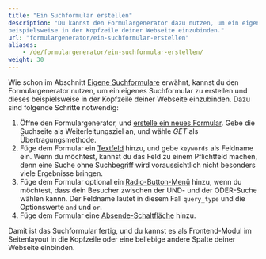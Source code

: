 ```yaml
---
title: "Ein Suchformular erstellen"
description: "Du kannst den Formulargenerator dazu nutzen, um ein eigenes Suchformular zu erstellen und dieses 
beispielsweise in der Kopfzeile deiner Webseite einzubinden."
url: "formulargenerator/ein-suchformular-erstellen"
aliases:
    - /de/formulargenerator/ein-suchformular-erstellen/
weight: 30
--- 
```


Wie schon im Abschnitt [Eigene Suchformulare](../../modulverwaltung/website-suche/#eigene-suchformulare) erwähnt, 
kannst du den Formulargenerator nutzen, um ein eigenes Suchformular zu erstellen und dieses beispielsweise in der 
Kopfzeile deiner Webseite einzubinden. Dazu sind folgende Schritte notwendig:

1. Öffne den Formulargenerator, und 
[erstelle ein neues Formular](../../formulargenerator/formulare/#formular-konfiguration). Gebe die Suchseite als 
Weiterleitungsziel an, und wähle *GET* als Übertragungsmethode.
2. Füge dem Formular ein [Textfeld](../../formulargenerator/formularfelder/#textfeld) hinzu, und gebe `keywords` als 
Feldname ein. Wenn du möchtest, kannst du das Feld zu einem Pflichtfeld machen, denn eine Suche ohne Suchbegriff wird 
voraussichtlich nicht besonders viele Ergebnisse bringen.
3. Füge dem Formular optional ein [Radio-Button-Menü](../../formulargenerator/formularfelder/#radio-button-menue) 
hinzu, wenn du möchtest, dass dein Besucher zwischen der UND- und der ODER-Suche wählen kannn. Der Feldname lautet in 
diesem Fall `query_type` und die Optionswerte `and` und `or`.
4. Füge dem Formular eine [Absende-Schaltfläche](../../formulargenerator/formularfelder/#absendefeld) hinzu.

Damit ist das Suchformular fertig, und du kannst es als Frontend-Modul im Seitenlayout in die Kopfzeile oder eine 
beliebige andere Spalte deiner Webseite einbinden.

